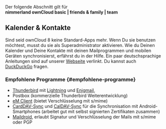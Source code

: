 <div class="alert alert-info">
Der folgende Abschnitt gilt für <br>
<strong>nimmerland ownCloud basic | friends & family | team</strong>
</div>

## Kalender & Kontakte

Sind seid ownCloud 8 keine Standard-Apps mehr. Wenn Du sie benutzen möchtest, musst du sie als Superadministrator aktivieren. Wie du Deinen Kalender und Deine Kontakte mit deinen Mailprogrammen und mobilen Geräten synchronisierst, erfährst du in der Hilfe. Ein paar deutschsprachige Anleitungen sind auf unserer [Webseite](https://nimmerland.de/anleitungen.html) verlinkt. Du kannst auch [DuckDuckGo](https://duckduckgo.com/) fragen.

### Empfohlene Programme {#empfohlene-programme}

*   [Thunderbird](https://www.mozilla.org/de/thunderbird/) mit [Lightning](https://addons.mozilla.org/de/thunderbird/addon/lightning/) und [Enigmail](https://addons.mozilla.org/de/thunderbird/addon/enigmail/),
*   Postbox (kommerzielle Thunderbird Weiterentwicklung)
*   [eM Client](http://de.emclient.com/) (bietet Verschlüsselung mit s/mime)
*   [CardDAV-Sync](http://dmfs.org/carddav/) und [CalDAV-Sync](http://dmfs.org/caldav/) für die Synchronisation mit Android-Smartphones (arbeitet gut mit selbst signierten Zertifikaten zusammen)
*   <u>[Maildroid](http://flipdogsolutions.com/)</u>, erlaubt Signatur und Verschlüsselung der Mails mit s/mime oder PGP